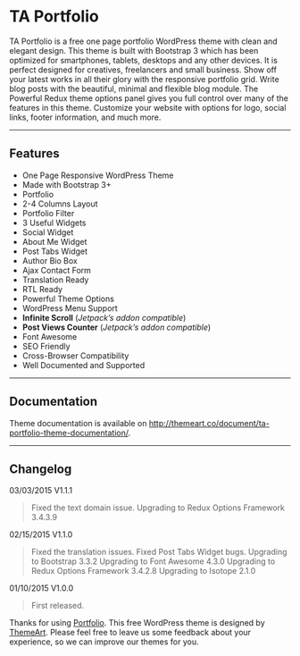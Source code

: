 TA Portfolio
============

TA Portfolio is a free one page portfolio WordPress theme with clean and elegant design. This theme is built with Bootstrap 3 which has been optimized for smartphones, tablets, desktops and any other devices. It is perfect designed for creatives, freelancers and small business. Show off your latest works in all their glory with the responsive portfolio grid. Write blog posts with the beautiful, minimal and flexible blog module. The Powerful Redux theme options panel gives you full control over many of the features in this theme. Customize your website with options for logo, social links, footer information, and much more.

--------

Features
--------

- One Page Responsive WordPress Theme
- Made with Bootstrap 3+
- Portfolio
 - 2-4 Columns Layout
 - Portfolio Filter
- 3 Useful Widgets
 - Social Widget
 - About Me Widget
 - Post Tabs Widget 
- Author Bio Box
- Ajax Contact Form
- Translation Ready
- RTL Ready
- Powerful Theme Options
- WordPress Menu Support
- **Infinite Scroll** (*Jetpack’s addon compatible*)
- **Post Views Counter** (*Jetpack’s addon compatible*)
- Font Awesome
- SEO Friendly
- Cross-Browser Compatibility
- Well Documented and Supported

-------------

Documentation
-------------

Theme documentation is available on http://themeart.co/document/ta-portfolio-theme-documentation/.

---------

Changelog
---------

03/03/2015 V1.1.1
> Fixed the text domain issue.
> Upgrading to Redux Options Framework 3.4.3.9

02/15/2015 V1.1.0
> Fixed the translation issues.
> Fixed Post Tabs Widget bugs.
> Upgrading to Bootstrap 3.3.2
> Upgrading to Font Awesome 4.3.0
> Upgrading to Redux Options Framework 3.4.2.8
> Upgrading to Isotope 2.1.0

01/10/2015 V1.0.0
> First released.

Thanks for using [Portfolio][1]. This free WordPress theme is designed by [ThemeArt][2]. Please feel free to leave us some feedback about your experience, so we can improve our themes for you.

[1]: http://themeart.co/free-theme/ta-portfolio/
[2]: http://themeart.co/